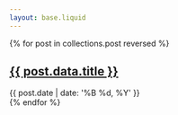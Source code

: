 ```yaml
---
layout: base.liquid
---
```


{% for post in collections.post reversed %}
  <section>
    <h1>
      <a href="{{ post.url }}">{{ post.data.title }}</a>
    </h1>
    <span class="date">
      {{ post.date | date: '%B %d, %Y' }}
    </span>
  </section>
{% endfor %}
